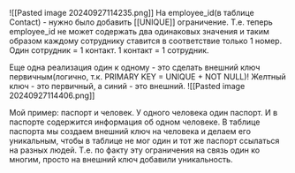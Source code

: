 ![[Pasted image 20240927114235.png]]
На employee_id(в таблице Contact) - нужно было добавить [[UNIQUE]] ограничение. Т.е. теперь employee_id не может содержать два одинаковых значения и таким образом каждому сотруднику ставится в соответствие только 1 номер. Один сотрудник = 1 контакт. 1 контакт = 1 сотрудник.

Еще одна реализация один к одному - это сделать внешний ключ первичным(логично, т.к. PRIMARY KEY = UNIQUE + NOT NULL)! Желтный ключ - это первичный, а синий - это внешний.
![[Pasted image 20240927114406.png]]

Мой пример: паспорт и человек. У одного человека один паспорт. И в паспорте содержится информация об одном человеке. В таблице паспорта мы создаем внешний ключ на человека и делаем его уникальным, чтобы в таблице не мог один и тот же паспорт ссылаться на разных людей. Т.е. по факту эту ограничения на связь один ко многим, просто на внешний ключ добавили уникальность.